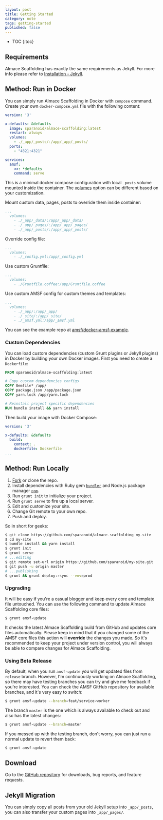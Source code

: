 ```yaml
---
layout: post
title: Getting Started
category: note
tags: getting-started
published: false
---
```


- TOC
{:toc}

## Requirements

Almace Scaffolding has exactly the same requirements as Jekyll. For more info please refer to [Installation - Jekyll](https://jekyllrb.com/docs/installation/).

## Method: Run in Docker

You can simply run Almace Scaffolding in Docker with `compose` command. Create your own `docker-compose.yml` file with the following content:

```yml
version: '3'

x-defaults: &defaults
  image: sparanoid/almace-scaffolding:latest
  restart: always
  volumes:
    - ./_app/_posts/:/app/_app/_posts/
  ports:
    - "4321:4321"

services:
  amsf:
    <<: *defaults
    command: serve
```

This is a minimal docker compose configuration with local `_posts` volume mounted inside the container. The [volumes](https://docs.docker.com/compose/compose-file/compose-file-v3/#volumes) option can be different based on your customization.

Mount custom data, pages, posts to override them inside container:

```yml
...
  volumes:
    - ./_app/_data/:/app/_app/_data/
    - ./_app/_pages/:/app/_app/_pages/
    - ./_app/_posts/:/app/_app/_posts/
```

Override config file:

```yml
...
  volumes:
    - ./_config.yml:/app/_config.yml
```

Use custom Gruntfile:

```yml
...
  volumes:
    - ./Gruntfile.coffee:/app/Gruntfile.coffee
```

Use custom AMSF config for custom themes and templates:

```yml
...
  volumes:
    - ./_app/:/app/_app/
    - ./_site/:/app/_site/
    - ./_amsf.yml:/app/_amsf.yml
```

You can see the example repo at [amsf/docker-amsf-example](https://github.com/amsf/docker-amsf-example).

### Custom Dependencies

You can load custom dependencies (custom Grunt plugins or Jekyll plugins) in Docker by building your own Docker images. First you need to create a `Dockerfile`:

```dockerfile
FROM sparanoid/almace-scaffolding:latest

# Copy custom dependencies configs
COPY Gemfile* /app/
COPY package.json /app/package.json
COPY yarn.lock /app/yarn.lock

# Reinstall project specific dependencies
RUN bundle install && yarn install
```

Then build your image with Docker Compose:

```yml
version: '3'

x-defaults: &defaults
  build:
    context: .
    dockerfile: Dockerfile
...
```

## Method: Run Locally

1. [Fork](https://github.com/sparanoid/almace-scaffolding/fork) or clone the repo.
2. Install dependencies with Ruby gem [`bundler`](https://bundler.io/) and Node.js package manager [`npm`](https://www.npmjs.org/).
3. Run `grunt init` to initialize your project.
4. Run `grunt serve` to fire up a local server.
5. Edit and customize your site.
6. Change Git remote to your own repo.
7. Push and deploy.

So in short for geeks:

```sh
$ git clone https://github.com/sparanoid/almace-scaffolding my-site
$ cd my-site
$ bundle install && yarn install
$ grunt init
$ grunt serve
# ...editing
$ git remote set-url origin https://github.com/sparanoid/my-site.git
$ git push -u origin master
# ...publishing
$ grunt && grunt deploy:rsync --env=prod
```

### Upgrading

It will be easy if you're a casual blogger and keep every core and template file untouched. You can use the following command to update Almace Scaffolding core files:

```sh
$ grunt amsf-update
```

It checks the latest Almace Scaffolding build from GitHub and updates core files automatically. Please keep in mind that if you changed some of the AMSF core files this action will **override** the changes you made. So it's recommended to keep your project under version control, you will always be able to compare changes for Almace Scaffolding.

### Using Beta Release

By default, when you run `amsf-update` you will get updated files from `release` branch. However, I'm continuously working on Almace Scaffolding, so there may have testing branches you can try and give me feedback if you're interested. You can check the AMSF GitHub repository for available branches, and it's very easy to switch:

```sh
$ grunt amsf-update --branch=feat/service-worker
```

The branch `master` is the one which is always available to check out and also has the latest changes:

```sh
$ grunt amsf-update --branch=master
```

If you messed up with the testing branch, don't worry, you can just run a normal update to revert them back:

```sh
$ grunt amsf-update
```

## Download

Go to the [GitHub repository](https://github.com/sparanoid/almace-scaffolding) for downloads, bug reports, and feature requests.

## Jekyll Migration

You can simply copy all posts from your old Jekyll setup into `_app/_posts`, you can also transfer your custom pages into `_app/_pages/`.
